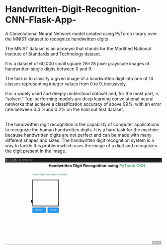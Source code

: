 # Handwritten-Digit-Recognition-CNN-Flask-App-
A Convolutional Neural Network model created using PyTorch library over the MNIST dataset to recognize handwritten digits . <br />

The MNIST dataset is an acronym that stands for the Modified National Institute of Standards and Technology dataset.

It is a dataset of 60,000 small square 28×28 pixel grayscale images of handwritten single digits between 0 and 9.

The task is to classify a given image of a handwritten digit into one of 10 classes representing integer values from 0 to 9, inclusively.

It is a widely used and deeply understood dataset and, for the most part, is “solved.” Top-performing models are deep learning convolutional neural networks that achieve a classification accuracy of above 99%, with an error rate between 0.4 %and 0.2% on the hold out test dataset. <br />
<br />

The handwritten digit recognition is the capability of computer
applications to recognize the human handwritten digits. It is a
hard task for the machine because handwritten digits are not
perfect and can be made with many different shapes and sizes.
The handwritten digit recognition system is a way to tackle this
problem which uses the image of a digit and recognizes the
digit present in the image.

![](digit_demo.gif)
